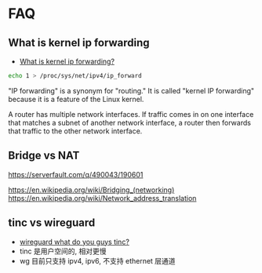 # FAQ



## What is kernel ip forwarding
* [What is kernel ip forwarding?](https://unix.stackexchange.com/q/14056/47774)

```bash
echo 1 > /proc/sys/net/ipv4/ip_forward
```

"IP forwarding" is a synonym for "routing." It is called "kernel IP forwarding" because it is a feature of the Linux kernel.

A router has multiple network interfaces. If traffic comes in on one interface that matches a subnet of another network interface, a router then forwards that traffic to the other network interface.

## Bridge vs NAT
https://serverfault.com/q/490043/190601

https://en.wikipedia.org/wiki/Bridging_(networking)
https://en.wikipedia.org/wiki/Network_address_translation


## tinc vs wireguard
* [wireguard what do you guys tinc?](https://www.tinc-vpn.org/pipermail/tinc/2017-February/004755.html)
* tinc 是用户空间的, 相对更慢
* wg 目前只支持 ipv4, ipv6, 不支持 ethernet 层通道

